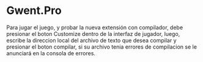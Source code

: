 # Gwent.Pro
Para jugar el juego, y probar la nueva extensión con compilador, debe presionar el boton Customize dentro de la interfaz de jugador, luego, escribe la direccion local del archivo de texto que desea compilar y presionar el boton compilar, si su archivo tenia errores de compilacion se le anunciará en la consola de errores.
